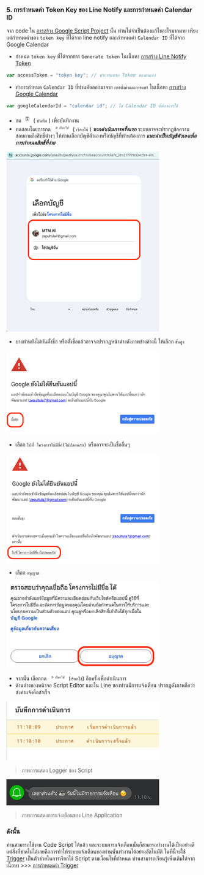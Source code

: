 ### 5. การกำหนดค่า Token Key ของ Line Notify และการกำหนดค่า Calendar ID

จาก code ใน [การสร้าง Google Script Project](02-การสร้าง-Google-Script-Project.md) นั้น ท่านไม่จำเป็นต้องแก้ไขอะไรมากมาย เพียงแค่กำหนดค่าของ `token key` ที่ได้จาก line notify และกำหนดค่า `Calendar ID` ที่ได้จาก Google Calendar

- กำหนด `token key` ที่ได้จากการ `Generate token` ในเนื้อหา [การสร้าง Line Notify Token](03-สร้าง-Line-Notify-Token.md)

```javascript
var accessToken = "token key"; // ทำการแทรก Token ของตนเอง
```

- ทำการกำหนด `Calendar ID` ที่ท่านคัดลอกมาจาก `การตั้งค่าและการแชร์` ในเนื้อหา [การสร้าง Google Calendar](04-การสร้าง-Google-Calendar.md)

```javascript
var googleCalendarId = "calendar id"; // ใส่ Calendar ID ที่ต้องการใช้
```

- กด  <img src="https://raw.githubusercontent.com/zepultula/line_alert_calendar_auto/main/images/save.png" alt="save" width="24" /> ( `บันทึก` ) เพื่อบันทึกงาน
- ทดสอบโดยการกด  <img src="https://raw.githubusercontent.com/zepultula/line_alert_calendar_auto/main/images/call.png" alt="call" width="50" /> ( `เรียกใช้` ) ***หากดำเนินการครั้งแรก*** ระบบอาจจะปรากฏข้อความสอบถามถึงสิทธิ์ต่างๆ ให้ท่านเลือกบัญชีตัวเองหรือบัญชีที่ท่านต้องการ ***แนะนำเป็นบัญชีตัวเองเพื่อการกำหนดสิทธิ์ที่ง่าย***

<img src="https://raw.githubusercontent.com/zepultula/line_alert_calendar_auto/main/images/action_script-7.png" alt="Logo" width="400"/>

- บางท่านยังไม่ทันตั้งชื่อ หรือตั้งชื่อแล้วอาจจะปรากฏหน้าต่างดังภาพข้างล่างนี้ ให้เลือก `ขั้นสูง`

<img src="https://raw.githubusercontent.com/zepultula/line_alert_calendar_auto/main/images/action_script-8.png" alt="Logo" width="400"/>

- เลือก `ไปที่ โครงการไม่มีชื่อ(ไม่ปลอดภัย)` หรืออาจจะเป็นชื่ออื่นๆ

<img src="https://raw.githubusercontent.com/zepultula/line_alert_calendar_auto/main/images/action_script-9.png" alt="Logo" width="400"/>

- เลือก `อนุญาต`

<img src="https://raw.githubusercontent.com/zepultula/line_alert_calendar_auto/main/images/action_script-10.png" alt="Logo" width="400"/>

- จากนั้น เลือกกด <img src="https://raw.githubusercontent.com/zepultula/line_alert_calendar_auto/main/images/call.png" alt="call" width="50" /> (`เรียกใช้`) อีกครั้งเพื่อดำเนินการ 
- ด้านล่างของหน้าจอ Script Editor และใน Line ของท่านมีการแจ้งเตือน ปรากฏดังภาพถือว่าส่งคำแจ้งคือสำเร็จ

<img src="https://raw.githubusercontent.com/zepultula/line_alert_calendar_auto/main/images/action_script-11.png" alt="Logo" width="400"/>

> ภาพการแสดง Logger ของ Script


<img src="https://raw.githubusercontent.com/zepultula/line_alert_calendar_auto/main/images/action_script-12.png" alt="Logo" width="400"/>

> ภาพการแสดงการแจ้งเตือนของ Line Application


### ดังนั้น

 ท่านสามารถใช้งาน Code Script ได้แล้ว และระบบการแจ้งเตือนนั้นก็สามารถทำงานได้เป็นอย่างดี แต่สิ่งที่ขาดไม่ได้เลยคือการทำให้ระบบแจ้งเตือนของท่านนั้นทำงานได้อย่างอัตโนมัติ ในที่นี้จะใช้ [Trigger](06-Trigger.md) เป็นตัวช่วยในการเรียกใช้ Script ตามเงื่อนไขที่กำหนด ท่านสามารถเรียนรู้เพิ่มเติมได้จากเนื้อหา >>> [การกำหนดค่า Trigger](06-Trigger.md) 